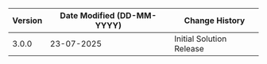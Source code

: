 | **Version** | **Date Modified (DD-MM-YYYY)** | **Change History**                          |
|-------------|--------------------------------|---------------------------------------------|
| 3.0.0       | 23-07-2025                     | Initial Solution Release                    |
